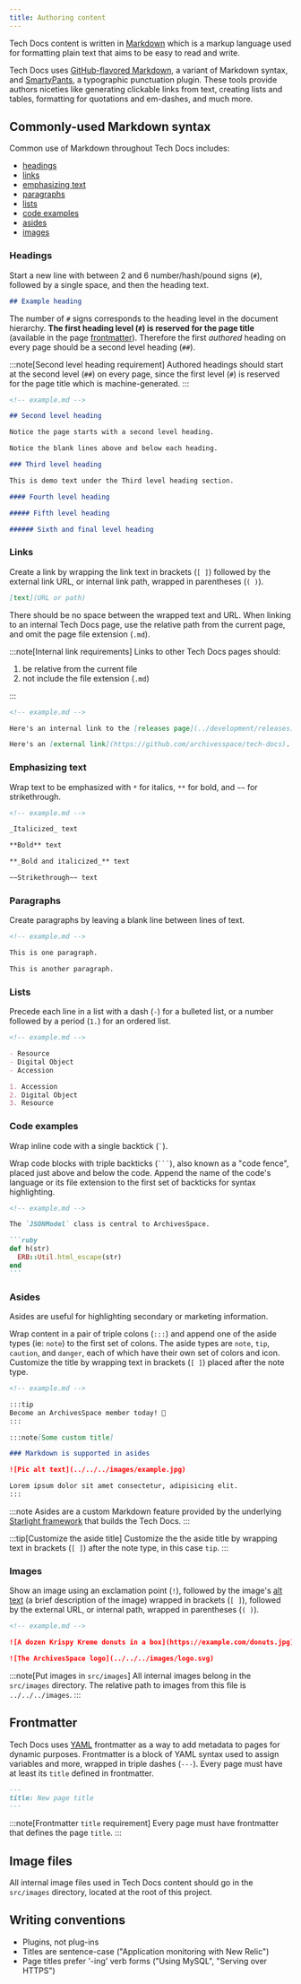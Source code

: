 ```yaml
---
title: Authoring content
---
```


Tech Docs content is written in [Markdown](https://en.wikipedia.org/wiki/Markdown) which is a markup language used for formatting plain text that aims to be easy to read and write.

Tech Docs uses [GitHub-flavored Markdown](https://github.github.com/gfm/), a variant of Markdown syntax, and [SmartyPants](https://daringfireball.net/projects/smartypants/), a typographic punctuation plugin. These tools provide authors niceties like generating clickable links from text, creating lists and tables, formatting for quotations and em-dashes, and much more.

## Commonly-used Markdown syntax

Common use of Markdown throughout Tech Docs includes:

- [headings](#headings)
- [links](#links)
- [emphasizing text](#emphasizing-text)
- [paragraphs](#paragraphs)
- [lists](#lists)
- [code examples](#code-examples)
- [asides](#asides)
- [images](#images)

### Headings

Start a new line with between 2 and 6 number/hash/pound signs (`#`), followed by a single space, and then the heading text.

```md
## Example heading
```

The number of `#` signs corresponds to the heading level in the document hierarchy. **The first heading level (`#`) is reserved for the page title** (available in the page [frontmatter](#frontmatter)). Therefore the first _authored_ heading on every page should be a second level heading (`##`).

:::note[Second level heading requirement]
Authored headings should start at the second level (`##`) on every page, since the first level (`#`) is reserved for the page title which is machine-generated.
:::

```md
<!-- example.md -->

## Second level heading

Notice the page starts with a second level heading.

Notice the blank lines above and below each heading.

### Third level heading

This is demo text under the Third level heading section.

#### Fourth level heading

##### Fifth level heading

###### Sixth and final level heading
```

### Links

Create a link by wrapping the link text in brackets (`[ ]`) followed by the external link URL, or internal link path, wrapped in parentheses (`( )`).

```md
[text](URL or path)
```

There should be no space between the wrapped text and URL. When linking to an internal Tech Docs page, use the relative path from the current page, and omit the page file extension (`.md`).

:::note[Internal link requirements]
Links to other Tech Docs pages should:

1. be relative from the current file
2. not include the file extension (`.md`)

:::

```md
<!-- example.md -->

Here's an internal link to the [releases page](../development/releases).

Here's an [external link](https://github.com/archivesspace/tech-docs).
```

### Emphasizing text

Wrap text to be emphasized with `*` for italics, `**` for bold, and `~~` for strikethrough.

```md
<!-- example.md -->

_Italicized_ text

**Bold** text

**_Bold and italicized_** text

~~Strikethrough~~ text
```

### Paragraphs

Create paragraphs by leaving a blank line between lines of text.

```md
<!-- example.md -->

This is one paragraph.

This is another paragraph.
```

### Lists

Precede each line in a list with a dash (`-`) for a bulleted list, or a number followed by a period (`1.`) for an ordered list.

```md
<!-- example.md -->

- Resource
- Digital Object
- Accession

1. Accession
2. Digital Object
3. Resource
```

### Code examples

Wrap inline code with a single backtick (`` ` ``).

Wrap code blocks with triple backticks (` ``` `), also known as a "code fence", placed just above and below the code. Append the name of the code's language or its file extension to the first set of backticks for syntax highlighting.

````md
<!-- example.md -->

The `JSONModel` class is central to ArchivesSpace.

```ruby
def h(str)
  ERB::Util.html_escape(str)
end
```
````

### Asides

Asides are useful for highlighting secondary or marketing information.

Wrap content in a pair of triple colons (`:::`) and append one of the aside types (ie: `note`) to the first set of colons. The aside types are `note`, `tip`, `caution`, and `danger`, each of which have their own set of colors and icon. Customize the title by wrapping text in brackets (`[ ]`) placed after the note type.

```md
<!-- example.md -->

:::tip
Become an ArchivesSpace member today! 🎉
:::

:::note[Some custom title]

### Markdown is supported in asides

![Pic alt text](../../../images/example.jpg)

Lorem ipsum dolor sit amet consectetur, adipisicing elit.
:::
```

:::note
Asides are a custom Markdown feature provided by the underlying [Starlight framework](https://starlight.astro.build/guides/authoring-content/#asides) that builds the Tech Docs.
:::

:::tip[Customize the aside title]
Customize the the aside title by wrapping text in brackets (`[ ]`) after the note type, in this case `tip`.
:::

### Images

Show an image using an exclamation point (`!`), followed by the image's [alt text](https://en.wikipedia.org/wiki/Alt_attribute) (a brief description of the image) wrapped in brackets (`[ ]`), followed by the external URL, or internal path, wrapped in parentheses (`( )`).

```md
<!-- example.md -->

![A dozen Krispy Kreme donuts in a box](https://example.com/donuts.jpg)

![The ArchivesSpace logo](../../../images/logo.svg)
```

:::note[Put images in `src/images`]
All internal images belong in the `src/images` directory. The relative path to images from this file is `../../../images`.
:::

## Frontmatter

Tech Docs uses [YAML](https://yaml.org/) frontmatter as a way to add metadata to pages for dynamic purposes. Frontmatter is a block of YAML syntax used to assign variables and more, wrapped in triple dashes (`---`). Every page must have at least its `title` defined in frontmatter.

```md
---
title: New page title
---
```

:::note[Frontmatter `title` requirement]
Every page must have frontmatter that defines the page `title`.
:::

## Image files

All internal image files used in Tech Docs content should go in the `src/images` directory, located at the root of this project.

## Writing conventions

- Plugins, not plug-ins
- Titles are sentence-case ("Application monitoring with New Relic")
- Page titles prefer '-ing' verb forms ("Using MySQL", "Serving over HTTPS")
